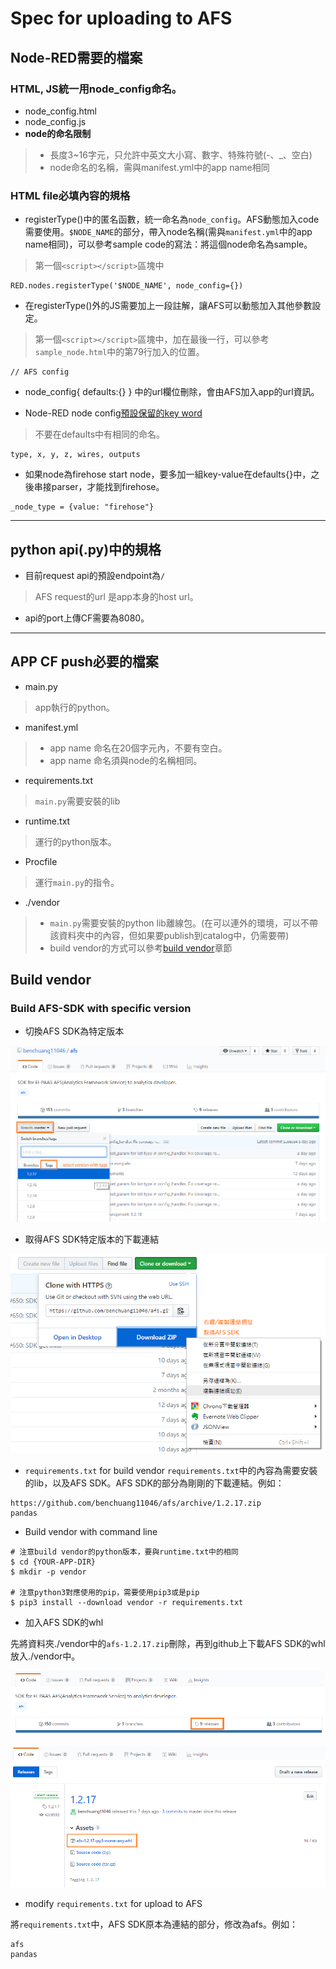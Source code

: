 # Spec for uploading to AFS

## Node-RED需要的檔案

### HTML, JS統一用node_config命名。
+ node_config.html
+ node_config.js
+ **node的命名限制**
> + 長度3~16字元，只允許中英文大小寫、數字、特殊符號(-、_、空白)
> + node命名的名稱，需與manifest.yml中的app name相同

### HTML file必填內容的規格
+ registerType()中的匿名函數，統一命名為`node_config`。AFS動態加入code需要使用。`$NODE_NAME`的部分，帶入node名稱(需與`manifest.yml`中的app name相同)，可以參考sample code的寫法：將這個node命名為sample。
> 第一個`<script></script>`區塊中
```
RED.nodes.registerType('$NODE_NAME', node_config={})
```

+ 在registerType()外的JS需要加上一段註解，讓AFS可以動態加入其他參數設定。
> 第一個`<script></script>`區塊中，加在最後一行，可以參考`sample_node.html`中的第79行加入的位置。
```
// AFS config
```

+ node_config{ defaults:{} } 中的url欄位刪除，會由AFS加入app的url資訊。

+ Node-RED node config[預設保留的key word](https://nodered.org/docs/creating-nodes/properties)
> 不要在defaults中有相同的命名。
```
type, x, y, z, wires, outputs
```

+ 如果node為firehose start node，要多加一組key-value在defaults{}中，之後串接parser，才能找到firehose。
```
_node_type = {value: "firehose"}
```

---

## python api(.py)中的規格

+ 目前request api的預設endpoint為`/`
> AFS request的url 是app本身的host url。

+ api的port上傳CF需要為8080。

---

## APP CF push必要的檔案

+ main.py
> app執行的python。

+ manifest.yml
> + app name 命名在20個字元內，不要有空白。
> + app name 命名須與node的名稱相同。

+ requirements.txt
> `main.py`需要安裝的lib

+ runtime.txt
> 運行的python版本。

+ Procfile
> 運行`main.py`的指令。

+ ./vendor
> + `main.py`需要安裝的python lib離線包。(在可以連外的環境，可以不帶該資料夾中的內容，但如果要publish到catalog中，仍需要帶)
> + build vendor的方式可以參考[build vendor](#build-vendor)章節


## Build vendor

### Build AFS-SDK with specific version

+ 切換AFS SDK為特定版本

![select specific version](./img/github_clone_by_tag.png)

+ 取得AFS SDK特定版本的下載連結

![download specific version](./img/github_download_link.png)

+ `requirements.txt` for build vendor
`requirements.txt`中的內容為需要安裝的lib，以及AFS SDK。AFS SDK的部分為剛剛的下載連結。例如：
```
https://github.com/benchuang11046/afs/archive/1.2.17.zip
pandas
```

+ Build vendor with command line
```
# 注意build vendor的python版本，要與runtime.txt中的相同
$ cd {YOUR-APP-DIR}
$ mkdir -p vendor

# 注意python3對應使用的pip，需要使用pip3或是pip
$ pip3 install --download vendor -r requirements.txt
```

+ 加入AFS SDK的whl

先將資料夾./vendor中的`afs-1.2.17.zip`刪除，再到github上下載AFS SDK的whl放入./vendor中。

![github releases page](./img/download_afs_whl_1.png)

![download afs sdk whl](./img/download_afs_whl_2.png)

+ modify `requirements.txt` for upload to AFS

將`requirements.txt`中，AFS SDK原本為連結的部分，修改為afs。例如：
```
afs
pandas
```

